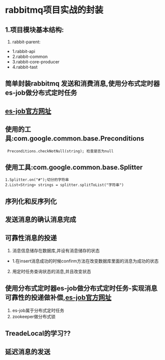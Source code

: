 # rabbitmq项目实战的封装


## 1.项目模块基本结构:
1. rabbit-parent:
  * 1.rabbit-api
  * 2.rabbit-common
  * 3.rabbit-core-producer
  * 4.rabbit-tast

## 简单封装rabbitmq 发送和消费消息,使用分布式定时器es-job做分布式定时任务

## [es-job官方网址](http://elasticjob.io/)

## 使用的工具:com.google.common.base.Preconditions
```
 Preconditions.checkNotNull(string); 检查是否为null
```
## 使用工具:com.google.common.base.Splitter
```
1.Splitter.on("#");切分的字符串
2.List<String> strings = splitter.splitToList("字符串")

```

## 序列化和反序列化

## 发送消息的确认消息完成

## 可靠性消息的投递
1. 消息信息储存在数据库,并设有消息储存的状态
  * 1.在insert消息成功的时候confirm方法在改变数据库里面的消息为成功的状态

2. 用定时任务查询状态的消息,并且改变状态

## 使用分布式定时器es-job做分布式定时任务-实现消息可靠性的投递做补偿,[es-job官方网址](http://elasticjob.io/)
1. es-job属于分布式定时任务
2. zookeeper做分布式锁

## TreadeLocal的学习??

## 延迟消息的发送

